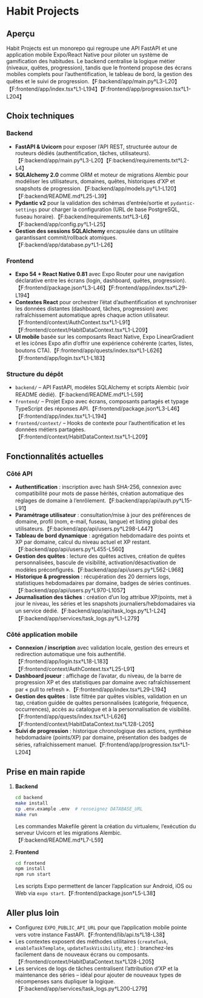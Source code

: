 # Habit Projects

## Aperçu
Habit Projects est un monorepo qui regroupe une API FastAPI et une application mobile Expo/React Native pour piloter un système de gamification des habitudes. Le backend centralise la logique métier (niveaux, quêtes, progression), tandis que le frontend propose des écrans mobiles complets pour l’authentification, le tableau de bord, la gestion des quêtes et le suivi de progression.【F:backend/app/main.py†L3-L20】【F:frontend/app/index.tsx†L1-L194】【F:frontend/app/progression.tsx†L1-L204】

## Choix techniques
### Backend
* **FastAPI & Uvicorn** pour exposer l’API REST, structurée autour de routeurs dédiés (authentification, tâches, utilisateurs).【F:backend/app/main.py†L3-L20】【F:backend/requirements.txt†L2-L4】
* **SQLAlchemy 2.0** comme ORM et moteur de migrations Alembic pour modéliser les utilisateurs, domaines, quêtes, historiques d’XP et snapshots de progression.【F:backend/app/models.py†L1-L120】【F:backend/README.md†L25-L39】
* **Pydantic v2** pour la validation des schémas d’entrée/sortie et `pydantic-settings` pour charger la configuration (URL de base PostgreSQL, fuseau horaire).【F:backend/requirements.txt†L3-L6】【F:backend/app/config.py†L1-L25】
* **Gestion des sessions SQLAlchemy** encapsulée dans un utilitaire garantissant commit/rollback atomiques.【F:backend/app/database.py†L1-L26】

### Frontend
* **Expo 54 + React Native 0.81** avec Expo Router pour une navigation déclarative entre les écrans (login, dashboard, quêtes, progression).【F:frontend/package.json†L3-L46】【F:frontend/app/index.tsx†L29-L194】
* **Contextes React** pour orchestrer l’état d’authentification et synchroniser les données distantes (dashboard, tâches, progression) avec rafraîchissement automatique après chaque action utilisateur.【F:frontend/context/AuthContext.tsx†L1-L91】【F:frontend/context/HabitDataContext.tsx†L1-L209】
* **UI mobile** basée sur les composants React Native, Expo LinearGradient et les icônes Expo afin d’offrir une expérience cohérente (cartes, listes, boutons CTA).【F:frontend/app/quests/index.tsx†L1-L626】【F:frontend/app/login.tsx†L1-L183】

### Structure du dépôt
* `backend/` – API FastAPI, modèles SQLAlchemy et scripts Alembic (voir README dédié).【F:backend/README.md†L1-L59】
* `frontend/` – Projet Expo avec écrans, composants partagés et typage TypeScript des réponses API.【F:frontend/package.json†L3-L46】【F:frontend/app/index.tsx†L1-L194】
* `frontend/context/` – Hooks de contexte pour l’authentification et les données métiers partagées.【F:frontend/context/HabitDataContext.tsx†L1-L209】

## Fonctionnalités actuelles
### Côté API
* **Authentification** : inscription avec hash SHA-256, connexion avec compatibilité pour mots de passe hérités, création automatique des réglages de domaine à l’enrôlement.【F:backend/app/api/auth.py†L15-L91】
* **Paramétrage utilisateur** : consultation/mise à jour des préférences de domaine, profil (nom, e-mail, fuseau, langue) et listing global des utilisateurs.【F:backend/app/api/users.py†L298-L447】
* **Tableau de bord dynamique** : agrégation hebdomadaire des points et XP par domaine, calcul du niveau actuel et XP restant.【F:backend/app/api/users.py†L455-L560】
* **Gestion des quêtes** : lecture des quêtes actives, création de quêtes personnalisées, bascule de visibilité, activation/désactivation de modèles préconfigurés.【F:backend/app/api/users.py†L562-L968】
* **Historique & progression** : récupération des 20 derniers logs, statistiques hebdomadaires par domaine, badges de séries continues.【F:backend/app/api/users.py†L970-L1057】
* **Journalisation des tâches** : création d’un log attribue XP/points, met à jour le niveau, les séries et les snapshots journaliers/hebdomadaires via un service dédié.【F:backend/app/api/task_logs.py†L1-L24】【F:backend/app/services/task_logs.py†L1-L279】

### Côté application mobile
* **Connexion / inscription** avec validation locale, gestion des erreurs et redirection automatique une fois authentifié.【F:frontend/app/login.tsx†L18-L183】【F:frontend/context/AuthContext.tsx†L25-L91】
* **Dashboard joueur** : affichage de l’avatar, du niveau, de la barre de progression XP et des statistiques par domaine avec rafraîchissement par « pull to refresh ».【F:frontend/app/index.tsx†L29-L194】
* **Gestion des quêtes** : liste filtrée par quêtes visibles, validation en un tap, création guidée de quêtes personnalisées (catégorie, fréquence, occurrences), accès au catalogue et à la personnalisation de visibilité.【F:frontend/app/quests/index.tsx†L1-L626】【F:frontend/context/HabitDataContext.tsx†L128-L205】
* **Suivi de progression** : historique chronologique des actions, synthèse hebdomadaire (points/XP) par domaine, présentation des badges de séries, rafraîchissement manuel.【F:frontend/app/progression.tsx†L1-L204】

## Prise en main rapide
1. **Backend**
   ```bash
   cd backend
   make install
   cp .env.example .env  # renseignez DATABASE_URL
   make run
   ```
   Les commandes Makefile gèrent la création du virtualenv, l’exécution du serveur Uvicorn et les migrations Alembic.【F:backend/README.md†L7-L59】

2. **Frontend**
   ```bash
   cd frontend
   npm install
   npm run start
   ```
   Les scripts Expo permettent de lancer l’application sur Android, iOS ou Web via `expo start`.【F:frontend/package.json†L5-L38】

## Aller plus loin
* Configurez `EXPO_PUBLIC_API_URL` pour que l’application mobile pointe vers votre instance FastAPI.【F:frontend/lib/api.ts†L18-L38】
* Les contextes exposent des méthodes utilitaires (`createTask`, `enableTaskTemplate`, `updateTaskVisibility`, etc.) : branchez-les facilement dans de nouveaux écrans ou composants.【F:frontend/context/HabitDataContext.tsx†L128-L205】
* Les services de logs de tâches centralisent l’attribution d’XP et la maintenance des séries – idéal pour ajouter de nouveaux types de récompenses sans dupliquer la logique.【F:backend/app/services/task_logs.py†L200-L279】
